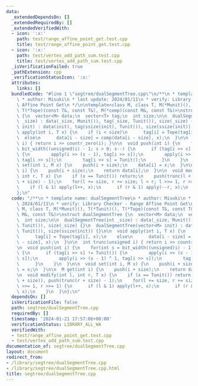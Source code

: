 ```yaml
---
data:
  _extendedDependsOn: []
  _extendedRequiredBy: []
  _extendedVerifiedWith:
  - icon: ':x:'
    path: test/range_affine_point_get.test.cpp
    title: test/range_affine_point_get.test.cpp
  - icon: ':x:'
    path: test/vertex_add_path_sum.test.cpp
    title: test/vertex_add_path_sum.test.cpp
  _isVerificationFailed: true
  _pathExtension: cpp
  _verificationStatusIcon: ':x:'
  attributes:
    links: []
  bundledCode: "#line 1 \"segtree/dualSegmentTree.cpp\"\n/**\n * template name: dualSegmentTree\n\
    \ * author: Misuki\n * last update: 2024/01/11\n * verify: Library Checker - Range\
    \ Affine Point Get\n */\n\ntemplate<class M, class T, M(*Munit)(), T(*Tunit)(),\
    \ T(*Tope)(const T&, const T&), M(*comp)(const M&, const T&)>\nstruct dualSegmentTree\
    \ {\n  vector<M> data;\n  vector<T> tag;\n  int size;\n\n  dualSegmentTree(int\
    \ _size) : data(_size, Munit()), tag(_size, Tunit()), size(_size) {}\n  dualSegmentTree(vector<M>\
    \ init) : data(init), tag(ssize(init), Tunit()), size(ssize(init)) {}\n\n  void\
    \ apply(int i, T x) {\n    if (i < size)\n      tag[i] = Tope(tag[i], x);\n  \
    \  else\n      data[i - size] = comp(data[i - size], x);\n  }\n\n  int trunc(unsigned\
    \ i) { return i >> countr_zero(i); }\n\n  void push(int i) {\n    for(int s =\
    \ bit_width((unsigned)i) - 1; s > 0; s--) {\n      if (tag[i >> s] != Tunit())\
    \ {\n        apply(i >> (s - 1), tag[i >> s]);\n        apply(i >> (s - 1) ^ 1,\
    \ tag[i >> s]);\n        tag[i >> s] = Tunit();\n      }\n    }\n  }\n\n  void\
    \ set(int i, M x) {\n    push(i + size);\n    data[i] = x;\n  }\n\n  M get(int\
    \ i) {\n    push(i + size);\n    return data[i];\n  }\n\n  void modify(int l,\
    \ int r, T x) {\n    if (x == Tunit()) return;\n    push(trunc(l + size)), push(trunc(r\
    \ + size) - 1);\n    for(l += size, r += size; l < r; l >>= 1, r >>= 1) {\n  \
    \    if (l & 1) apply(l++, x);\n      if (r & 1) apply(--r, x);\n    }\n  }\n\
    };\n"
  code: "/**\n * template name: dualSegmentTree\n * author: Misuki\n * last update:\
    \ 2024/01/11\n * verify: Library Checker - Range Affine Point Get\n */\n\ntemplate<class\
    \ M, class T, M(*Munit)(), T(*Tunit)(), T(*Tope)(const T&, const T&), M(*comp)(const\
    \ M&, const T&)>\nstruct dualSegmentTree {\n  vector<M> data;\n  vector<T> tag;\n\
    \  int size;\n\n  dualSegmentTree(int _size) : data(_size, Munit()), tag(_size,\
    \ Tunit()), size(_size) {}\n  dualSegmentTree(vector<M> init) : data(init), tag(ssize(init),\
    \ Tunit()), size(ssize(init)) {}\n\n  void apply(int i, T x) {\n    if (i < size)\n\
    \      tag[i] = Tope(tag[i], x);\n    else\n      data[i - size] = comp(data[i\
    \ - size], x);\n  }\n\n  int trunc(unsigned i) { return i >> countr_zero(i); }\n\
    \n  void push(int i) {\n    for(int s = bit_width((unsigned)i) - 1; s > 0; s--)\
    \ {\n      if (tag[i >> s] != Tunit()) {\n        apply(i >> (s - 1), tag[i >>\
    \ s]);\n        apply(i >> (s - 1) ^ 1, tag[i >> s]);\n        tag[i >> s] = Tunit();\n\
    \      }\n    }\n  }\n\n  void set(int i, M x) {\n    push(i + size);\n    data[i]\
    \ = x;\n  }\n\n  M get(int i) {\n    push(i + size);\n    return data[i];\n  }\n\
    \n  void modify(int l, int r, T x) {\n    if (x == Tunit()) return;\n    push(trunc(l\
    \ + size)), push(trunc(r + size) - 1);\n    for(l += size, r += size; l < r; l\
    \ >>= 1, r >>= 1) {\n      if (l & 1) apply(l++, x);\n      if (r & 1) apply(--r,\
    \ x);\n    }\n  }\n};\n"
  dependsOn: []
  isVerificationFile: false
  path: segtree/dualSegmentTree.cpp
  requiredBy: []
  timestamp: '2024-01-21 17:57:06+08:00'
  verificationStatus: LIBRARY_ALL_WA
  verifiedWith:
  - test/range_affine_point_get.test.cpp
  - test/vertex_add_path_sum.test.cpp
documentation_of: segtree/dualSegmentTree.cpp
layout: document
redirect_from:
- /library/segtree/dualSegmentTree.cpp
- /library/segtree/dualSegmentTree.cpp.html
title: segtree/dualSegmentTree.cpp
---
```

